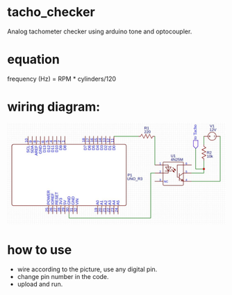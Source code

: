 # tacho_checker
Analog tachometer checker using arduino tone and optocoupler.

# equation
frequency (Hz) = RPM * cylinders/120

# wiring diagram:
![wiring using optocoupler](wiring.jpg)

# how to use
- wire according to the picture, use any digital pin.
- change pin number in the code.
- upload and run.
